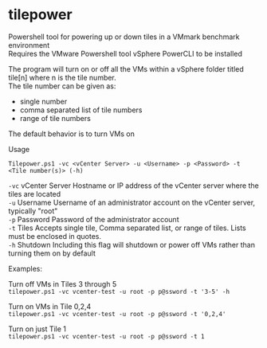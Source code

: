 tilepower
=========

Powershell tool for powering up or down tiles in a VMmark benchmark environment  
Requires the VMware Powershell tool vSphere PowerCLI to be installed

The program will turn on or off all the VMs within a vSphere folder titled tile[n] where n is the tile number.  
The tile number can be given as:
* single number
* comma separated list of tile numbers
* range of tile numbers

The default behavior is to turn VMs on

Usage

```Tilepower.ps1 -vc <vCenter Server> -u <Username> -p <Password> -t <Tile number(s)> (-h)```

```-vc```	vCenter Server	Hostname or IP address of the vCenter server where the tiles are located  
```-u```	Username	Username of an administrator account on the vCenter server, typically "root"  
```-p```	Password	Password of the administrator account  
```-t```	Tiles		Accepts single tile, Comma separated list, or range of tiles. Lists must be enclosed in quotes.  
```-h```	Shutdown	Including this flag will shutdown or power off VMs rather than turning them on by default

Examples:

Turn off VMs in Tiles 3 through 5  
```tilepower.ps1 -vc vcenter-test -u root -p p@ssword -t '3-5' -h```

Turn on VMs in Tile 0,2,4  
```tilepower.ps1 -vc vcenter-test -u root -p p@ssword -t '0,2,4'```

Turn on just Tile 1  
```tilepower.ps1 -vc vcenter-test -u root -p p@ssword -t 1```
